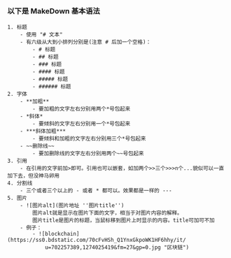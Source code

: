 ### 以下是 MakeDown 基本语法
	1. 标题
		- 使用 "# 文本"
		- 有六级从大到小排列分别是(注意 # 后加一个空格)：
			- # 标题
			- ## 标题
			- ### 标题
			- #### 标题
			- ##### 标题
			- ###### 标题
	2. 字体
		- **加粗**
			- 要加粗的文字左右分别用两个*号包起来
		- *斜体*
			- 要倾斜的文字左右分别用一个*号包起来
		- ***斜体加粗***
			- 要倾斜和加粗的文字左右分别用三个*号包起来
		- ~~删除线~~
			- 要加删除线的文字左右分别用两个~~号包起来
	3. 引用
		- 在引用的文字前加>即可。引用也可以嵌套，如加两个>>三个>>>n个...貌似可以一直加下去，但没神马卵用
	4. 分割线
		- 三个或者三个以上的 - 或者 * 都可以。效果都是一样的 ---
	5. 图片
		- ![图片alt](图片地址 ''图片title'')
			图片alt就是显示在图片下面的文字，相当于对图片内容的解释。
			图片title是图片的标题，当鼠标移到图片上时显示的内容。title可加可不加
		- 例子：
			- ![blockchain](https://ss0.bdstatic.com/70cFvHSh_Q1YnxGkpoWK1HF6hhy/it/
				u=702257389,1274025419&fm=27&gp=0.jpg "区块链")